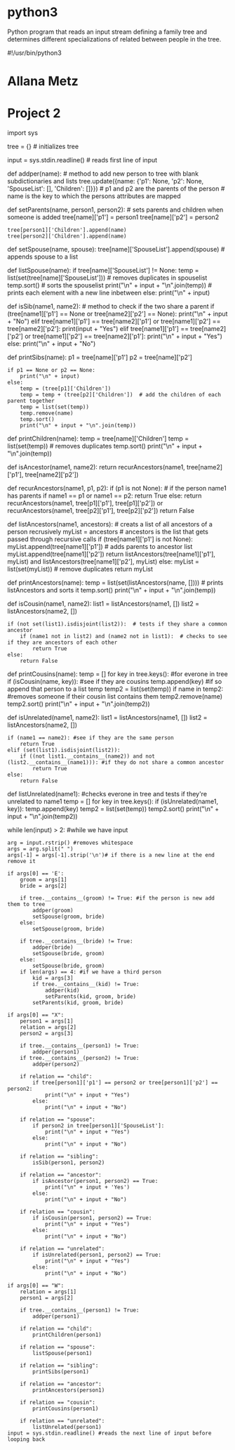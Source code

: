 # python3
Python program that reads an input stream defining a family tree and determines different specializations of related between people in the tree.


#!/usr/bin/python3
# Allana Metz
# Project 2

import sys

tree = {}  # initializes tree

input = sys.stdin.readline()  # reads first line of input


def addper(name):  # method to add new person to tree with blank subdictionaries and lists
    tree.update({name: {'p1': None, 'p2': None, 'SpouseList': [], 'Children': []}})
    # p1 and p2 are the parents of the person
    # name is the key to which the persons attributes are mapped


def setParents(name, person1, person2):  # sets parents and children when someone is added
    tree[name]['p1'] = person1
    tree[name]['p2'] = person2

    tree[person1]['Children'].append(name)
    tree[person2]['Children'].append(name)


def setSpouse(name, spouse):
    tree[name]['SpouseList'].append(spouse)  # appends spouse to a list


def listSpouse(name):
    if tree[name]['SpouseList'] != None:
        temp = list(set(tree[name]['SpouseList']))  # removes duplicates in spouselist
        temp.sort()  # sorts the spouselist
        print("\n" + input + "\n".join(temp))  # prints each element with a new line inbetween
    else:
        print("\n" + input)


def isSib(name1, name2):  # method to check if the two share a parent
    if (tree[name1]['p1'] == None or tree[name2]['p2'] == None):
        print("\n" + input + "No")
    elif tree[name1]['p1'] == tree[name2]['p1'] or tree[name1]['p2'] == tree[name2]['p2']:
        print(input + "Yes")
    elif tree[name1]['p1'] == tree[name2]['p2'] or tree[name1]['p2'] == tree[name2]['p1']:
        print("\n" + input + "Yes")
    else:
        print("\n" + input + "No")


def printSibs(name):
    p1 = tree[name]['p1']
    p2 = tree[name]['p2']

    if p1 == None or p2 == None:
        print("\n" + input)
    else:
        temp = (tree[p1]['Children'])
        temp = temp + (tree[p2]['Children'])  # add the children of each parent together
        temp = list(set(temp))
        temp.remove(name)
        temp.sort()
        print("\n" + input + "\n".join(temp))


def printChildren(name):
    temp = tree[name]['Children']
    temp = list(set(temp))  # removes duplicates
    temp.sort()
    print("\n" + input + "\n".join(temp))


def isAncestor(name1, name2):
    return recurAncestors(name1, tree[name2]['p1'], tree[name2]['p2'])


def recurAncestors(name1, p1, p2):
    if (p1 is not None):  # if the person name1 has parents
        if name1 == p1 or name1 == p2:
            return True
        else:
            return recurAncestors(name1, tree[p1]['p1'], tree[p1]['p2']) or recurAncestors(name1, tree[p2]['p1'],
                                                                                           tree[p2]['p2'])
    return False


def listAncestors(name1, ancestors):  # creats a list of all ancestors of a person recrusively
    myList = ancestors  # ancestors is the list that gets passed through recursive calls
    if (tree[name1]['p1'] is not None):
        myList.append(tree[name1]['p1'])  # adds parents to ancestor list
        myList.append(tree[name1]['p2'])
        return listAncestors(tree[name1]['p1'], myList) and listAncestors(tree[name1]['p2'], myList)
    else:
        myList = list(set(myList))  # remove duplicates
        return myList


def printAncestors(name):
    temp = list(set(listAncestors(name, [])))  # prints listAncestors and sorts it
    temp.sort()
    print("\n" + input + "\n".join(temp))


def isCousin(name1, name2):
    list1 = listAncestors(name1, [])
    list2 = listAncestors(name2, [])

    if (not set(list1).isdisjoint(list2)):  # tests if they share a common ancestor
        if (name1 not in list2) and (name2 not in list1):  # checks to see if they are ancestors of each other
            return True
    else:
        return False


def printCousins(name):
    temp = []
    for key in tree.keys(): #for everone in tree
        if (isCousin(name, key)): #see if they are cousins
            temp.append(key) #if so append that person to a list temp
    temp2 = list(set(temp))
    if name in temp2: #removes someone if their cousin list contains them
        temp2.remove(name)
    temp2.sort()
    print("\n" + input + "\n".join(temp2))


def isUnrelated(name1, name2):
    list1 = listAncestors(name1, [])
    list2 = listAncestors(name2, [])

    if (name1 == name2): #see if they are the same person
        return True
    elif (set(list1).isdisjoint(list2)):
        if ((not list1.__contains__(name2)) and not (list2.__contains__(name1))): #if they do not share a common ancestor
            return True
    else:
        return False


def listUnrelated(name1): #checks everone in tree and tests if they're unrelated to name1
    temp = []
    for key in tree.keys():
        if (isUnrelated(name1, key)):
            temp.append(key)
    temp2 = list(set(temp))
    temp2.sort()
    print("\n" + input + "\n".join(temp2))


while len(input) > 2: #while we have input

    arg = input.rstrip() #removes whitespace
    args = arg.split(" ")
    args[-1] = args[-1].strip('\n')# if there is a new line at the end remove it
    
    if args[0] == 'E':
        groom = args[1]
        bride = args[2]

        if tree.__contains__(groom) != True: #if the person is new add them to tree
            addper(groom)
            setSpouse(groom, bride)
        else:
            setSpouse(groom, bride)

        if tree.__contains__(bride) != True:
            addper(bride)
            setSpouse(bride, groom)
        else:
            setSpouse(bride, groom)
        if len(args) == 4: #if we have a third person
            kid = args[3]
            if tree.__contains__(kid) != True:
                addper(kid)
                setParents(kid, groom, bride)
            setParents(kid, groom, bride)

    if args[0] == "X":
        person1 = args[1]
        relation = args[2]
        person2 = args[3]

        if tree.__contains__(person1) != True:
            addper(person1)
        if tree.__contains__(person2) != True:
            addper(person2)

        if relation == "child":
            if tree[person1]['p1'] == person2 or tree[person1]['p2'] == person2:
                print("\n" + input + "Yes")
            else:
                print("\n" + input + "No")

        if relation == "spouse":
            if person2 in tree[person1]['SpouseList']:
                print("\n" + input + "Yes")
            else:
                print("\n" + input + "No")

        if relation == "sibling":
            isSib(person1, person2)

        if relation == "ancestor":
            if isAncestor(person1, person2) == True:
                print("\n" + input + 'Yes')
            else:
                print("\n" + input + "No")

        if relation == "cousin":
            if isCousin(person1, person2) == True:
                print("\n" + input + "Yes")
            else:
                print("\n" + input + "No")

        if relation == "unrelated":
            if isUnrelated(person1, person2) == True:
                print("\n" + input + "Yes")
            else:
                print("\n" + input + "No")

    if args[0] == "W":
        relation = args[1]
        person1 = args[2]

        if tree.__contains__(person1) != True:
            addper(person1)

        if relation == "child":
            printChildren(person1)

        if relation == "spouse":
            listSpouse(person1)

        if relation == "sibling":
            printSibs(person1)

        if relation == "ancestor":
            printAncestors(person1)

        if relation == "cousin":
            printCousins(person1)

        if relation == "unrelated":
            listUnrelated(person1)
    input = sys.stdin.readline() #reads the next line of input before looping back
